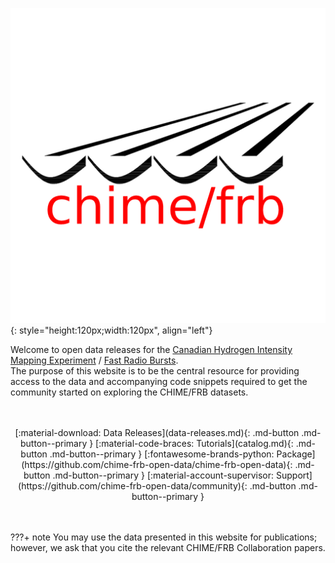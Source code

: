 ![](static/chime-frb-logo.png){: style="height:120px;width:120px", align="left"}


Welcome to open data releases for the [Canadian Hydrogen Intensity Mapping Experiment](https://chime-experiment.ca/en) / [Fast Radio Bursts](https://chime-experiment.ca/en#a5).
<br>
The purpose of this website is to be the central resource for providing access to the data and accompanying code snippets required to get the community started on exploring the CHIME/FRB datasets.
<br>
<br>
<br>
<center>
[:material-download: Data Releases](data-releases.md){: .md-button .md-button--primary } 
[:material-code-braces: Tutorials](catalog.md){: .md-button .md-button--primary } 
[:fontawesome-brands-python: Package](https://github.com/chime-frb-open-data/chime-frb-open-data){: .md-button .md-button--primary }
[:material-account-supervisor: Support](https://github.com/chime-frb-open-data/community){: .md-button .md-button--primary }

</center>

<br>
<br>

???+ note
     You may use the data presented in this website for publications; however, we ask that you cite the relevant CHIME/FRB Collaboration papers. 
